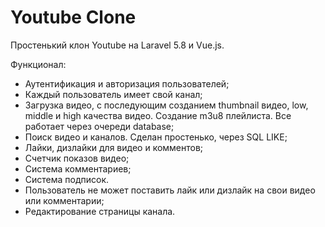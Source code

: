 # Youtube Clone

Простенький клон Youtube на Laravel 5.8 и Vue.js.

Функционал:
- Аутентификация и авторизация пользователей;
- Каждый пользователь имеет свой канал;
- Загрузка видео, с последующим созданием thumbnail видео, low, middle и high качества видео. Создание m3u8 плейлиста. Все работает через очереди database;
- Поиск видео и каналов. Сделан простенько, через SQL LIKE;
- Лайки, дизлайки для видео и комментов;
- Счетчик показов видео;
- Система комментариев;
- Система подписок.
- Пользователь не может поставить лайк или дизлайк на свои видео или комментарии;
- Редактирование страницы канала.
